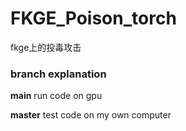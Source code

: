 # FKGE_Poison_torch
fkge上的投毒攻击

### branch explanation

  **main**  run code on gpu
  
  **master** test code on my own computer

